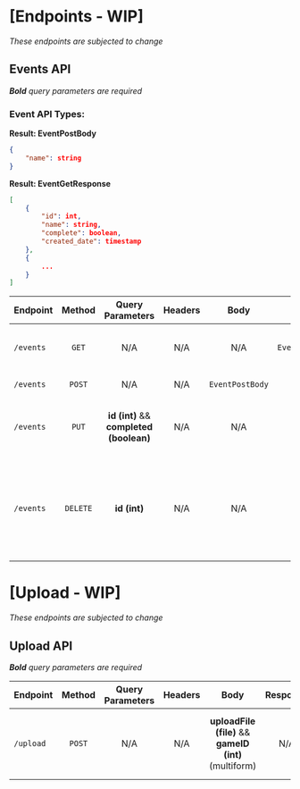 # [Endpoints - WIP]
_These endpoints are subjected to change_

##  Events API
___Bold__ query parameters are required_

### Event API Types:

__Result: EventPostBody__
```JSON
{
	"name": string
}
```

__Result: EventGetResponse__
```JSON
[
	{
		"id": int,
		"name": string,
		"complete": boolean,
		"created_date": timestamp
	},
    {
    	...
    }
]
```

| Endpoint      | Method           | Query Parameters  | Headers | Body | Response | Description | Auth |
| ------------- |:-------------:| :-----:| :-----:| :----:| :-----:| :----:| :---:|
| `/events`      | `GET` | N/A | N/A | N/A | `EventGetResponse` | Returns all events `DESC` by created_date | N/A |
| `/events`      | `POST` | N/A | N/A | `EventPostBody` |  N/A  | Creates a new event | N/A |
| `/events` | `PUT`     |    __id (int)__  && __completed (boolean)__| N/A | N/A | N/A | Updates an event complete status by the event ID | N/A |
| `/events`| `DELETE` | __id (int)__ | N/A | N/A | N/A | Deletes an event by its id (this should cascade to all foreign keys associated with this ID) | N/A |



# [Upload - WIP]
_These endpoints are subjected to change_

## Upload API
___Bold__ query parameters are required_

| Endpoint | Method | Query Parameters | Headers | Body | Response | Description | Auth | 
| ------------- |:-------------:| :-----:| :-----:| :----:| :-----:| :----:| :---:|
| `/upload` | `POST` | N/A | N/A | __uploadFile (file)__ && __gameID (int)__  (multiform) | N/A | Allows for excel file uploading for a specific game | N/A |

